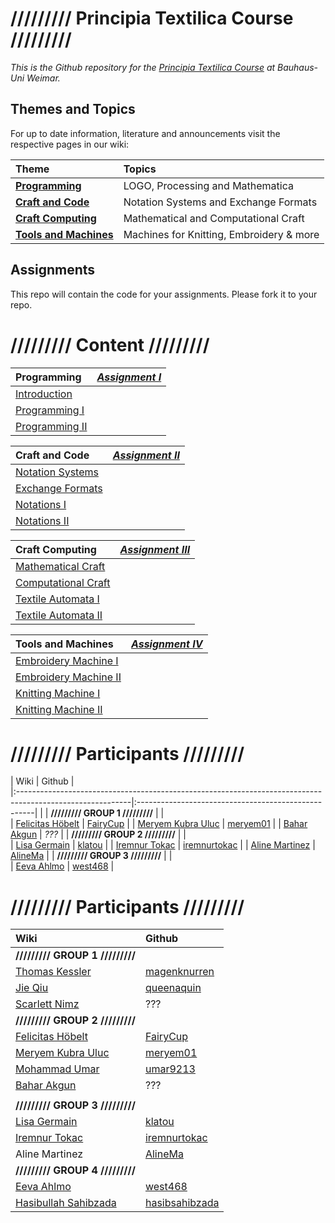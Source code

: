 # ///////// Principia Textilica Course ///////// #



*This is the Github repository for the [Principia Textilica Course](http://www.uni-weimar.de/medien/wiki/GMU:Principia_Textilica) at Bauhaus-Uni Weimar.*


## Themes and Topics ##

For up to date information, literature and announcements visit the respective pages in our wiki:

| Theme                           | Topics                                   |
|:--------------------------------|:-----------------------------------------|
| **[Programming][part1]**        | LOGO, Processing and Mathematica         |
| **[Craft and Code][part2]**     | Notation Systems and Exchange Formats    |
| **[Craft Computing][part3]**    | Mathematical and Computational Craft     |
| **[Tools and Machines][part4]** | Machines for Knitting, Embroidery & more |


## Assignments ##

This repo will contain the code for your assignments.
Please fork it to your repo.


# ///////// Content ///////// #

|  **Programming**                                    |***[Assignment I][assignment1]***  |
|:----------------------------------------------------|:----------------------------------|             
|  [Introduction][week1]                              |                                   |
|  [Programming I][week2]                             |                                   |
|  [Programming II][week3]                            |                                   |

|  **Craft and Code**                                 |***[Assignment II][assignment2]*** |
|:----------------------------------------------------|:----------------------------------|                       
|  [Notation Systems][week4]                          |                                   |
|  [Exchange Formats][week5]                          |                                   |
|  [Notations I][week6]                               |                                   |
|  [Notations II][week7]                              |                                   |

|  **Craft Computing**                                |***[Assignment III][assignment3]***|
|:----------------------------------------------------|:----------------------------------|  
|  [Mathematical Craft][week8]                        |                                   |
|  [Computational Craft][week9]                       |                                   |   
|  [Textile Automata I][week10]                       |                                   |
|  [Textile Automata II][week11]                      |                                   |
                   
|  **Tools and Machines**                             |***[Assignment IV][assignment4]*** |
|:----------------------------------------------------|:----------------------------------|                                                  
|  [Embroidery Machine I][week12]                       |                                   |
|  [Embroidery Machine II][week13]                         |                                   |
|  [Knitting Machine I][week14]                        |                                   |
|  [Knitting Machine II][week15]                       |                                   |


# ///////// Participants ///////// #

|  Wiki                                                                                                     |   Github                                            |            
|:----------------------------------------------------------------------------------------------------------|:----------------------------------------------------|                                              |
|  **///////// GROUP 1 /////////**                                                                          |                                                     |       
| [Felicitas Höbelt](http://www.uni-weimar.de/medien/wiki/GMU:Principia_Textilica/Felicitas_H%C3%B6belt)    | [FairyCup](https://github.com/FairyCup)             |
| [Meryem Kubra Uluc](http://www.uni-weimar.de/medien/wiki/GMU:Principia_Textilica/Meryem_Kubra_Uluc)       | [meryem01](https://github.com/meryem01/)            |
| [Bahar Akgun](http://www.uni-weimar.de/medien/wiki/GMU:Principia_Textilica/Bahar_Akgun)                   | *???*                                               |
|  **///////// GROUP 2 /////////**                                                                          |                                                     |  
| [Lisa Germain](http://www.uni-weimar.de/medien/wiki/GMU:Principia_Textilica/Lisa_Germain)                 | [klatou](https://github.com/klatou)                 |
| [Iremnur Tokac](http://www.uni-weimar.de/medien/wiki/GMU:Principia_Textilica/Iremnur_Tokac)               | [iremnurtokac](https://github.com/iremnurtokac)     |
| [Aline Martinez](http://www.uni-weimar.de/medien/wiki/GMU:Principia_Textilica/Aline_Martinez)             | [AlineMa](https://github.com/AlineMa)               |
|  **///////// GROUP 3 /////////**                                                                          |                                                     |          
| [Eeva Ahlmo](http://www.uni-weimar.de/medien/wiki/GMU:Principia_Textilica/Eeva_Ahlamo)                    | [west468](https://github.com/west468)               |
 


# ///////// Participants ///////// #

|  Wiki                                                                                                     |   Github                                            |            
|:----------------------------------------------------------------------------------------------------------|:----------------------------------------------------| 
|  **///////// GROUP 1 /////////**                                                                          |                                                     |                                          
| [Thomas Kessler](http://www.uni-weimar.de/medien/wiki/GMU:Principia_Textilica/Thomas_Kessler)             | [magenknurren](https://github.com/magenknurren)     |
| [Jie Qiu](http://www.uni-weimar.de/medien/wiki/GMU:Principia_Textilica/Jie_Qiu)                           | [queenaquin](https://github.com/queenaquin)         |
| [Scarlett Nimz](http://www.uni-weimar.de/medien/wiki/GMU:Principia_Textilica/Scarlett_Nimz)               | ???                                                 |
|  **///////// GROUP 2 /////////**                                                                          |                                                     |       
| [Felicitas Höbelt](http://www.uni-weimar.de/medien/wiki/GMU:Principia_Textilica/Felicitas_H%C3%B6belt)    | [FairyCup](https://github.com/FairyCup)             |
| [Meryem Kubra Uluc](http://www.uni-weimar.de/medien/wiki/GMU:Principia_Textilica/Meryem_Kubra_Uluc)       | [meryem01](https://github.com/meryem01/)            |
| [Mohammad Umar](http://www.uni-weimar.de/medien/wiki/GMU:Principia_Textilica/Muhammad_Umar)               |             [umar9213](https://github.com/umar9213)             |
| [Bahar Akgun](http://www.uni-weimar.de/medien/wiki/GMU:Principia_Textilica/Bahar_Akgun)                   | ???
                                        |
|  **///////// GROUP 3 /////////**                                                                          |                                                     |  
| [Lisa Germain](http://www.uni-weimar.de/medien/wiki/GMU:Principia_Textilica/Lisa_Germain)                 | [klatou](https://github.com/klatou)                 |
| [Iremnur Tokac](http://www.uni-weimar.de/medien/wiki/GMU:Principia_Textilica/Iremnur_Tokac)               | [iremnurtokac](https://github.com/iremnurtokac)     |
| Aline Martinez                                                                                            | [AlineMa](https://github.com/AlineMa)               |
|  **///////// GROUP 4 /////////**                                                                          |                                                     |          
| [Eeva Ahlmo](http://www.uni-weimar.de/medien/wiki/GMU:Principia_Textilica/Eeva_Ahlamo)                    | [west468](https://github.com/west468)               |
| [Hasibullah Sahibzada](http://www.uni-weimar.de/medien/wiki/GMU:Principia_Textilica/Hasibullah_Sahibzada) | [hasibsahibzada](https://github.com/hasibsahibzada) |                                                       |


[part1]: http://www.uni-weimar.de/medien/wiki/GMU:Principia_Textilica/Part1
[part2]: http://www.uni-weimar.de/medien/wiki/GMU:Principia_Textilica/Part2
[part3]: http://www.uni-weimar.de/medien/wiki/GMU:Principia_Textilica/Part3
[part4]: http://www.uni-weimar.de/medien/wiki/GMU:Principia_Textilica/Part4

[week1]: 01-introduction
[week2]: 02-programming-1
[week3]: 03-programming-2

[week4]: 04-notation-systems
[week5]: 05-exchange-formats
[week6]: 06-notations-1
[week7]: 07-notations-2

[week8]: 08-mathematical-craft
[week9]: 09-computational-craft
[week10]: 10-textile-automata-1
[week11]: 11-textile-automata-2

[week12]: 12-embroidery-machine-1
[week13]: 13-embroidery-machine-2
[week14]: 14-knitting-machine-1
[week15]: 15-knitting-machine-2

[assignment1]: assignments/programming
[assignment2]: assignments/craft-and-code
[assignment3]: assignments/craft-computing
[assignment4]: assignments/tools-and-machines

